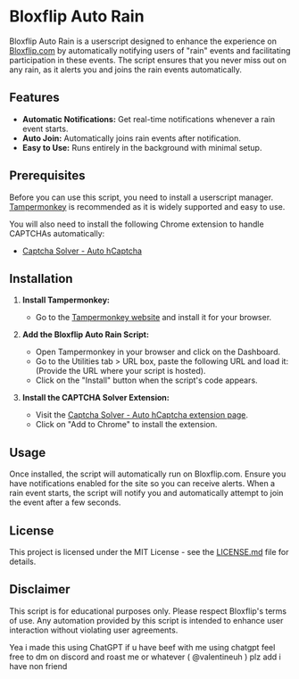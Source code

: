 # Bloxflip Auto Rain

Bloxflip Auto Rain is a userscript designed to enhance the experience on [Bloxflip.com](https://bloxflip.com) by automatically notifying users of "rain" events and facilitating participation in these events. The script ensures that you never miss out on any rain, as it alerts you and joins the rain events automatically.

## Features

- **Automatic Notifications:** Get real-time notifications whenever a rain event starts.
- **Auto Join:** Automatically joins rain events after notification.
- **Easy to Use:** Runs entirely in the background with minimal setup.

## Prerequisites

Before you can use this script, you need to install a userscript manager. [Tampermonkey](https://www.tampermonkey.net/) is recommended as it is widely supported and easy to use.

You will also need to install the following Chrome extension to handle CAPTCHAs automatically:

- [Captcha Solver - Auto hCaptcha](https://chromewebstore.google.com/detail/captcha-solver-auto-hcapt/hlifkpholllijblknnmbfagnkjneagid?hl=en-US)

## Installation

1. **Install Tampermonkey:**
   - Go to the [Tampermonkey website](https://www.tampermonkey.net/) and install it for your browser.
   
2. **Add the Bloxflip Auto Rain Script:**
   - Open Tampermonkey in your browser and click on the Dashboard.
   - Go to the Utilities tab > URL box, paste the following URL and load it: (Provide the URL where your script is hosted).
   - Click on the "Install" button when the script's code appears.

3. **Install the CAPTCHA Solver Extension:**
   - Visit the [Captcha Solver - Auto hCaptcha extension page](https://chromewebstore.google.com/detail/captcha-solver-auto-hcapt/hlifkpholllijblknnmbfagnkjneagid?hl=en-US).
   - Click on "Add to Chrome" to install the extension.

## Usage

Once installed, the script will automatically run on Bloxflip.com. Ensure you have notifications enabled for the site so you can receive alerts. When a rain event starts, the script will notify you and automatically attempt to join the event after a few seconds.

## License

This project is licensed under the MIT License - see the [LICENSE.md](LICENSE) file for details.

## Disclaimer

This script is for educational purposes only. Please respect Bloxflip's terms of use. Any automation provided by this script is intended to enhance user interaction without violating user agreements.





Yea i made this using ChatGPT if u have beef with me using chatgpt feel free to dm on discord and roast me or whatever ( @valentineuh ) plz add i have non friend
